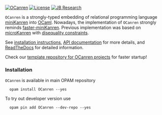 [![OCanren][1]][2]
[![License](https://img.shields.io/badge/license-LGPL-blue)](https://github.com/JetBrains-Research/spla/blob/master/LICENSE.md)
[![JB Research](https://jb.gg/badges/research-flat-square.svg)](https://research.jetbrains.org/)

[1]:  https://github.com/JetBrains-Research/OCanren/actions/workflows/master.yml/badge.svg
[2]:  https://github.com/JetBrains-Research/OCanren/actions

`OCanren` is a strongly-typed embedding of relational programming language [miniKanren](http://minikanren.org)
into [OCaml](http://ocaml.org). Nowadays, the implementation of `OCanren` strongly reminds [faster-miniKanren](https://github.com/michaelballantyne/faster-miniKanren).
Previous implementation was based on [microKanren](http://webyrd.net/scheme-2013/papers/HemannMuKanren2013.pdf)
with [disequality constraints](http://scheme2011.ucombinator.org/papers/Alvis2011.pdf).

See [installation instructions](#installation-via-opam), [API documentation](https://jetbrains-research.github.io/OCanren/api/) for more details, and [ReadTheDocs](https://ocanren.rtfd.io/) for detailed information.

Check our [template repository for OCanren projects](https://github.com/Kakadu/OCanren-basic-template) for faster startup!

### Installation

`OCanren` is available in main OPAM repository

      opam install OCanren --yes

To try out developer version use

      opam pin add OCanren --dev-repo --yes
